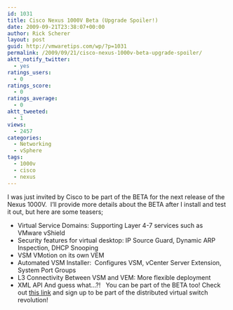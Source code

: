 ```yaml
---
id: 1031
title: Cisco Nexus 1000V Beta (Upgrade Spoiler!)
date: 2009-09-21T23:38:07+00:00
author: Rick Scherer
layout: post
guid: http://vmwaretips.com/wp/?p=1031
permalink: /2009/09/21/cisco-nexus-1000v-beta-upgrade-spoiler/
aktt_notify_twitter:
  - yes
ratings_users:
  - 0
ratings_score:
  - 0
ratings_average:
  - 0
aktt_tweeted:
  - 1
views:
  - 2457
categories:
  - Networking
  - vSphere
tags:
  - 1000v
  - cisco
  - nexus
---
```

I was just invited by Cisco to be part of the BETA for the next release of the Nexus 1000V.  I&#8217;ll provide more details about the BETA after I install and test it out, but here are some teasers;

  * Virtual Service Domains: Supporting Layer 4-7 services such as VMware vShield
  * Security features for virtual desktop: IP Source Guard, Dynamic ARP Inspection, DHCP Snooping
  * VSM VMotion on its own VEM
  * Automated VSM Installer:  Configures VSM, vCenter Server Extension, System Port Groups
  * L3 Connectivity Between VSM and VEM: More flexible deployment
  * XML API
And guess what&#8230;?!   You can be part of the BETA too! Check out <a href="https://www.myciscocommunity.com/docs/DOC-9459" target="_blank">this link</a> and sign up to be part of the distributed virtual switch revolution!